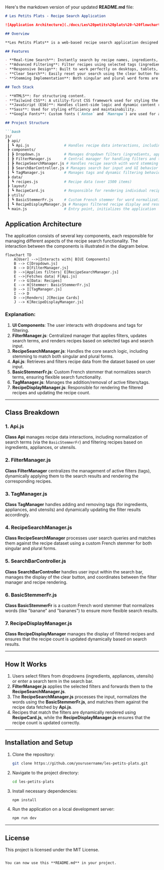 Here's the markdown version of your updated **README.md** file:

```markdown
# Les Petits Plats - Recipe Search Application

![Application Architecture](./docs/Les%20petits%20plats%20-%20flowchart.webp)

## Overview

**Les Petits Plats** is a web-based recipe search application designed to help users browse a large database of daily recipes. With over 1500 recipes available, users can search by recipe names, ingredients, appliances, or utensils and easily filter the results using advanced search functionalities. The interface is responsive, ensuring seamless usage across devices, and the real-time search provides a fast and efficient user experience.

## Features

- **Real-time Search**: Instantly search by recipe names, ingredients, or appliances with dynamic filtering.
- **Advanced Filtering**: Filter recipes using selected tags (ingredients, appliances, utensils) to refine your search.
- **Responsive Design**: Built to work perfectly on desktops, tablets, and mobile devices.
- **Clear Search**: Easily reset your search using the clear button for an uninterrupted experience.
- **Stemming Implementation**: Both singular and plural word forms are matched, e.g., searching for "banane" also retrieves "bananes."

## Tech Stack

- **HTML5**: For structuring content.
- **Tailwind CSS**: A utility-first CSS framework used for styling the UI.
- **JavaScript (ES6)**: Handles client-side logic and dynamic content rendering.
- **Sass**: Used for styling efficiency and maintainability.
- **Google Fonts**: Custom fonts (`Anton` and `Manrope`) are used for a modern aesthetic.

## Project Structure

```bash
js/
 ┣ api/
 ┃ ┗ Api.js                # Handles recipe data interactions, including normalization and filtering
 ┣ components/
 ┃ ┣ Dropdown.js           # Manages dropdown filters (ingredients, appliances, utensils)
 ┃ ┣ FilterManager.js      # Central manager for handling filters and the search term
 ┃ ┣ RecipeSearchManager.js # Handles recipe search with word stemming
 ┃ ┣ SearchBarController.js # Manages search bar input and UI behavior
 ┃ ┗ TagManager.js         # Manages tags and dynamic filtering behavior
 ┣ data/
 ┃ ┗ recipes.js            # Recipe data (over 1500 items)
 ┣ layout/
 ┃ ┗ RecipeCard.js         # Responsible for rendering individual recipe cards
 ┣ utils/
 ┃ ┗ BasicStemmerFr.js     # Custom French stemmer for word normalization
 ┃ ┗ RecipeDisplayManager.js # Manages filtered recipe display and results count
 ┗ main.js                 # Entry point, initializes the application
```

## Application Architecture

The application consists of several key components, each responsible for managing different aspects of the recipe search functionality. The interaction between the components is illustrated in the diagram below.

```mermaid
flowchart TD
    A[User] -->|Interacts with| B[UI Components]
    B --> C[Dropdown.js]
    B --> D[FilterManager.js]
    D -->|Applies filters| E[RecipeSearchManager.js]
    E -->|Fetches data| F[Api.js]
    F --> G[Data: Recipes]
    E --> H[Stemmer: BasicStemmerFr.js]
    D --> I[TagManager.js]
    I --> D
    D -->|Renders| J[Recipe Cards]
    J --> K[RecipeDisplayManager.js]
```

### Explanation:

1. **UI Components**: The user interacts with dropdowns and tags for filtering.
2. **FilterManager.js**: Centralized manager that applies filters, updates search terms, and renders recipes based on selected tags and search input.
3. **RecipeSearchManager.js**: Handles the core search logic, including stemming to match both singular and plural forms.
4. **Api.js**: Retrieves and filters recipe data from the dataset based on user input.
5. **BasicStemmerFr.js**: Custom French stemmer that normalizes search terms, ensuring flexible search functionality.
6. **TagManager.js**: Manages the addition/removal of active filters/tags.
7. **RecipeDisplayManager.js**: Responsible for rendering the filtered recipes and updating the recipe count.

---

## Class Breakdown

### **1. Api.js**
**Class Api** manages recipe data interactions, including normalization of search terms (via the `BasicStemmerFr`) and filtering recipes based on ingredients, appliances, or utensils.

### **2. FilterManager.js**
**Class FilterManager** centralizes the management of active filters (tags), dynamically applying them to the search results and rendering the corresponding recipes.

### **3. TagManager.js**
**Class TagManager** handles adding and removing tags (for ingredients, appliances, and utensils) and dynamically updating the filter results accordingly.

### **4. RecipeSearchManager.js**
**Class RecipeSearchManager** processes user search queries and matches them against the recipe dataset using a custom French stemmer for both singular and plural forms.

### **5. SearchBarController.js**
**Class SearchBarController** handles user input within the search bar, manages the display of the clear button, and coordinates between the filter manager and recipe rendering.

### **6. BasicStemmerFr.js**
**Class BasicStemmerFr** is a custom French word stemmer that normalizes words (like "banane" and "bananes") to ensure more flexible search results.

### **7. RecipeDisplayManager.js**
**Class RecipeDisplayManager** manages the display of filtered recipes and ensures that the recipe count is updated dynamically based on search results.

---

## How It Works

1. Users select filters from dropdowns (ingredients, appliances, utensils) or enter a search term in the search bar.
2. **FilterManager.js** applies the selected filters and forwards them to the **RecipeSearchManager.js**.
3. The **RecipeSearchManager.js** processes the input, normalizes the words using the **BasicStemmerFr.js**, and matches them against the recipe data fetched by **Api.js**.
4. Recipes that match the filters are dynamically rendered using **RecipeCard.js**, while the **RecipeDisplayManager.js** ensures that the recipe count is updated correctly.

---

## Installation and Setup

1. Clone the repository:
   ```bash
   git clone https://github.com/yourusername/les-petits-plats.git
   ```
2. Navigate to the project directory:
   ```bash
   cd les-petits-plats
   ```
3. Install necessary dependencies:
   ```bash
   npm install
   ```
4. Run the application on a local development server:
   ```bash
   npm run dev
   ```

---

## License

This project is licensed under the MIT License.
```

You can now use this **README.md** in your project.